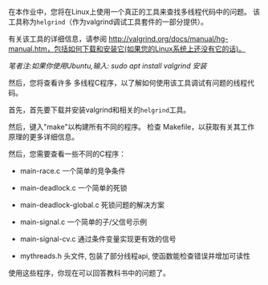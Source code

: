 在本作业中，您将在Linux上使用一个真正的工具来查找多线程代码中的问题。 该工具称为`helgrind`（作为valgrind调试工具套件的一部分提供）。

有关该工具的详细信息，请参阅 http://valgrind.org/docs/manual/hg-manual.htm，包括如何下载和安装它(如果您的Linux系统上还没有它的话)。

*笔者注:如果你使用Ubuntu,输入:  sudo apt install valgrind 安装*

然后，您将查看许多 多线程C程序，以了解如何使用该工具调试有问题的线程代码。

首先，首先要下载并安装valgrind和相关的`helgrind`工具。

然后，键入"make"以构建所有不同的程序。 检查 Makefile，以获取有关其工作原理的更多详细信息。

然后，您需要查看一些不同的C程序：

- main-race.c  一个简单的竞争条件

- main-deadlock.c 一个简单的死锁
                  
- main-deadlock-global.c 死锁问题的解决方案

- main-signal.c 一个简单的子/父信号示例

- main-signal-cv.c 通过条件变量实现更有效的信号
                   
- mythreads.h 头文件, 包装了部分线程api, 使函数能检查错误并增加可读性

使用这些程序，你现在可以回答教科书中的问题了。




